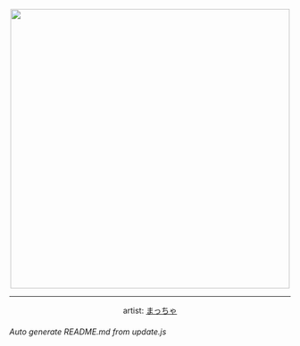 
<p align="center">
  <img width="500" src="https://nekos.best/api/v2/neko/0669.png">
  <hr/>
  <center>
    artist: <a href="https://www.pixiv.net/en/artworks/93998638">まっちゃ</a>
  </center>
</p>


###### Auto generate README.md from update.js

